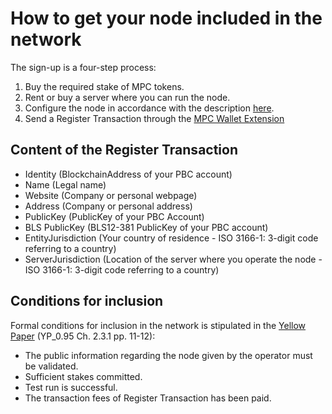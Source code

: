# How to get your node included in the network

The sign-up is a four-step process:
1. Buy the required stake of MPC tokens. 
2. Rent or buy a server where you can run the node. 
3. Configure the node in accordance with the description [here](operator.md). 
4. Send a Register Transaction through the [MPC Wallet Extension](https://chrome.google.com/webstore/detail/partisia-wallet/gjkdbeaiifkpoencioahhcilildpjhgh)

## Content of the Register Transaction

- Identity (BlockchainAddress of your PBC account)
- Name (Legal name)
- Website (Company or personal webpage)
- Address (Company or personal address)
- PublicKey (PublicKey of your PBC Account)
- BLS PublicKey (BLS12-381 PublicKey of your PBC account)
- EntityJurisdiction (Your country of residence - ISO 3166-1: 3-digit code referring to a country)
- ServerJurisdiction (Location of the server where you operate the node - ISO 3166-1: 3-digit code referring to a country)

## Conditions for inclusion

Formal conditions for inclusion in the network is stipulated in the [Yellow Paper](accounts@pbc.foundation) (YP_0.95 Ch. 2.3.1 pp. 11-12):

- The public information regarding the node given by the operator must be validated.
- Sufficient stakes committed.
- Test run is successful.
- The transaction fees of Register Transaction has been paid.